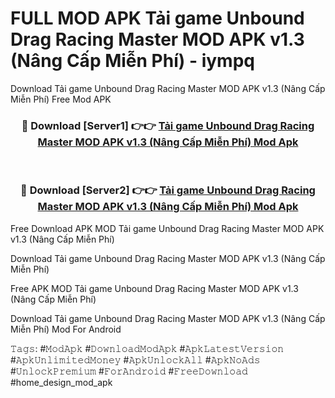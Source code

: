 # FULL MOD APK Tải game Unbound Drag Racing Master MOD APK v1.3 (Nâng Cấp Miễn Phí) - iympq
Download Tải game Unbound Drag Racing Master MOD APK v1.3 (Nâng Cấp Miễn Phí) Free Mod APK

<div align="center">
<h3>🔴 Download [Server1] 👉👉 <a href="https://apk-comot.site?title=Tải_game_Unbound_Drag_Racing_Master_MOD_APK_v1.3_(Nâng_Cấp_Miễn_Phí)">Tải game Unbound Drag Racing Master MOD APK v1.3 (Nâng Cấp Miễn Phí) Mod Apk</a></h3><br>

<h3>🔴 Download [Server2] 👉👉 <a href="https://apk-comot.site?title=Tải_game_Unbound_Drag_Racing_Master_MOD_APK_v1.3_(Nâng_Cấp_Miễn_Phí)">Tải game Unbound Drag Racing Master MOD APK v1.3 (Nâng Cấp Miễn Phí) Mod Apk</a></h3>
</div>


Free Download APK MOD Tải game Unbound Drag Racing Master MOD APK v1.3 (Nâng Cấp Miễn Phí)

Download Tải game Unbound Drag Racing Master MOD APK v1.3 (Nâng Cấp Miễn Phí) 

Free APK MOD Tải game Unbound Drag Racing Master MOD APK v1.3 (Nâng Cấp Miễn Phí) 

Download Tải game Unbound Drag Racing Master MOD APK v1.3 (Nâng Cấp Miễn Phí) Mod For Android

𝚃𝚊𝚐𝚜: #𝙼𝚘𝚍𝙰𝚙𝚔 #𝙳𝚘𝚠𝚗𝚕𝚘𝚊𝚍𝙼𝚘𝚍𝙰𝚙𝚔 #𝙰𝚙𝚔𝙻𝚊𝚝𝚎𝚜𝚝𝚅𝚎𝚛𝚜𝚒𝚘𝚗 #𝙰𝚙𝚔𝚄𝚗𝚕𝚒𝚖𝚒𝚝𝚎𝚍𝙼𝚘𝚗𝚎𝚢 #𝙰𝚙𝚔𝚄𝚗𝚕𝚘𝚌𝚔𝙰𝚕𝚕 #𝙰𝚙𝚔𝙽𝚘𝙰𝚍𝚜 #𝚄𝚗𝚕𝚘𝚌𝚔𝙿𝚛𝚎𝚖𝚒𝚞𝚖 #𝙵𝚘𝚛𝙰𝚗𝚍𝚛𝚘𝚒𝚍 #𝙵𝚛𝚎𝚎𝙳𝚘𝚠𝚗𝚕𝚘𝚊𝚍 #home_design_mod_apk